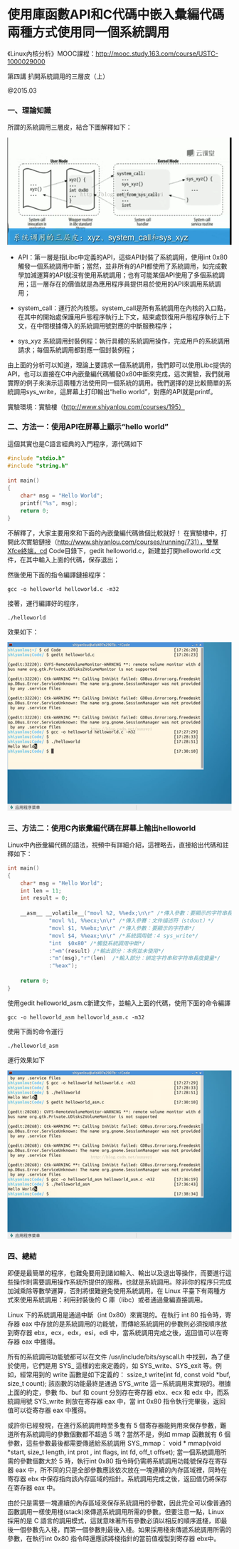 # 使用庫函數API和C代碼中嵌入彙編代碼兩種方式使用同一個系統調用


《Linux內核分析》MOOC課程：http://mooc.study.163.com/course/USTC-1000029000

第四講 扒開系統調用的三層皮（上）

@2015.03

### 一、理論知識


所謂的系統調用三層皮，結合下圖解釋如下：

![](./images/20150328170951807.png)



- API：第一層是指Libc中定義的API，這些API封裝了系統調用，使用int 0x80觸發一個系統調用中斷；當然，並非所有的API都使用了系統調用，如完成數學加減運算的API就沒有使用系統調用；也有可能某個API使用了多個系統調用；這一層存在的價值就是為應用程序員提供易於使用的API來調用系統調用；

- system_call：運行於內核態。system_call是所有系統調用在內核的入口點，在其中的開始處保護用戶態程序執行上下文，結束處恢復用戶態程序執行上下文，在中間根據傳入的系統調用號對應的中斷服務程序；

- sys_xyz 系統調用封裝例程：執行具體的系統調用操作，完成用戶的系統調用請求；每個系統調用都對應一個封裝例程；

由上面的分析可以知道，理論上要請求一個系統調用，我們即可以使用Libc提供的API，也可以直接在C中內嵌彙編代碼觸發0x80中斷來完成，這次實驗，我們就用實際的例子來演示這兩種方法使用同一個系統的調用。我們選擇的是比較簡單的系統調用sys_write，這屏幕上打印輸出“hello world”，對應的API就是printf。

實驗環境：實驗樓（http://www.shiyanlou.com/courses/195）


### 二、方法一：使用API在屏幕上顯示“hello world”

這個其實也是C語言經典的入門程序，源代碼如下

```cpp
#include "stdio.h"
#include "string.h"

int main()
{
    char* msg = "Hello World";
    printf("%s", msg);
	return 0;
}
```
不解釋了，大家主要用來和下面的內嵌彙編代碼做個比較就好！
在實驗樓中，打開此次實驗鏈接（http://www.shiyanlou.com/courses/running/731），雙擊Xfce終端，cd Code目錄下，gedit helloworld.c，新建並打開helloworld.c文件，在其中輸入上面的代碼，保存退出；

然後使用下面的指令編譯鏈接程序：
```
gcc -o helloworld helloworld.c -m32
```
接著，運行編譯好的程序，
```
./helloworld
```
效果如下：

![](./images/20150328173045035.png)

### 三、方法二：使用C內嵌彙編代碼在屏幕上輸出helloworld

Linux中內嵌彙編代碼的語法，視頻中有詳細介紹，這裡略去，直接給出代碼和註釋如下：

```cpp
int main()
{
    char* msg = "Hello World";
	int len = 11;
	int result = 0;

    __asm__ __volatile__("movl %2, %%edx;\n\r" /*傳入參數：要顯示的字符串長度*/
             "movl %1, %%ecx;\n\r" /*傳入參賽：文件描述符（stdout）*/
			 "movl $1, %%ebx;\n\r" /*傳入參數：要顯示的字符串*/
			 "movl $4, %%eax;\n\r" /*系統調用號：4 sys_write*/
			 "int  $0x80" /*觸發系統調用中斷*/
             :"=m"(result) /*輸出部分：本例並未使用*/
             :"m"(msg),"r"(len)  /*輸入部分：綁定字符串和字符串長度變量*/
             :"%eax");

	return 0;
}
```

使用gedit helloworld_asm.c新建文件，並輸入上面的代碼，使用下面的命令編譯
```
gcc -o helloworld_asm helloworld_asm.c -m32
```
使用下面的命令運行
```
./helloworld_asm
```
運行效果如下

![](./images/20150328173901537.png)


### 四、總結


即便是最簡單的程序，也難免要用到諸如輸入、輸出以及退出等操作，而要進行這些操作則需要調用操作系統所提供的服務，也就是系統調用。除非你的程序只完成加減乘除等數學運算，否則將很難避免使用系統調用。在 Linux 平臺下有兩種方式來使用系統調用：利用封裝後的 C 庫（libc）或者通過彙編直接調用。

Linux 下的系統調用是通過中斷（int 0x80）來實現的。在執行 int 80 指令時，寄存器 eax 中存放的是系統調用的功能號，而傳給系統調用的參數則必須按順序放到寄存器 ebx，ecx，edx，esi，edi 中，當系統調用完成之後，返回值可以在寄存器 eax 中獲得。

所有的系統調用功能號都可以在文件 /usr/include/bits/syscall.h 中找到，為了便於使用，它們是用 SYS_<name> 這樣的宏來定義的，如 SYS_write、SYS_exit 等。例如，經常用到的 write 函數是如下定義的：
ssize_t write(int fd, const void *buf, size_t count);
該函數的功能最終是通過 SYS_write 這一系統調用來實現的。根據上面的約定，參數 fb、buf 和 count 分別存在寄存器 ebx、ecx 和 edx 中，而系統調用號 SYS_write 則放在寄存器 eax 中，當 int 0x80 指令執行完畢後，返回值可以從寄存器 eax 中獲得。

或許你已經發現，在進行系統調用時至多隻有 5 個寄存器能夠用來保存參數，難道所有系統調用的參數個數都不超過 5 嗎？當然不是，例如 mmap 函數就有 6 個參數，這些參數最後都需要傳遞給系統調用 SYS_mmap：
void  *  mmap(void *start, size_t length, int prot , int flags, int fd, off_t offset);
當一個系統調用所需的參數個數大於 5 時，執行int 0x80 指令時仍需將系統調用功能號保存在寄存器 eax 中，所不同的只是全部參數應該依次放在一塊連續的內存區域裡，同時在寄存器 ebx 中保存指向該內存區域的指針。系統調用完成之後，返回值仍將保存在寄存器 eax 中。

由於只是需要一塊連續的內存區域來保存系統調用的參數，因此完全可以像普通的函數調用一樣使用棧(stack)來傳遞系統調用所需的參數。但要注意一點，Linux 採用的是 C 語言的調用模式，這就意味著所有參數必須以相反的順序進棧，即最後一個參數先入棧，而第一個參數則最後入棧。如果採用棧來傳遞系統調用所需的參數，在執行int 0x80 指令時還應該將棧指針的當前值複製到寄存器 ebx中。
